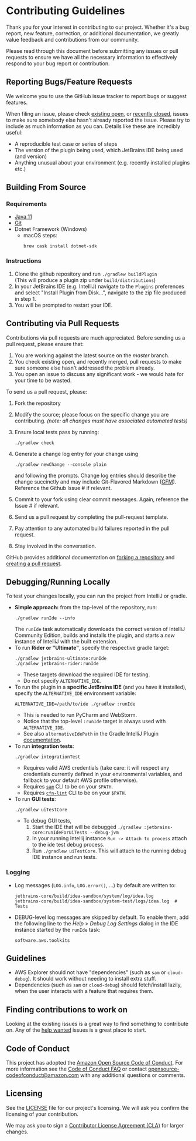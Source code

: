 # Contributing Guidelines

Thank you for your interest in contributing to our project. Whether it's a bug report, new feature, correction, or additional 
documentation, we greatly value feedback and contributions from our community.

Please read through this document before submitting any issues or pull requests to ensure we have all the necessary 
information to effectively respond to your bug report or contribution.


## Reporting Bugs/Feature Requests

We welcome you to use the GitHub issue tracker to report bugs or suggest features.

When filing an issue, please check [existing open](https://github.com/aws/aws-toolkit-jetbrains/issues), or [recently closed](https://github.com/aws/aws-toolkit-jetbrains/issues?utf8=%E2%9C%93&q=is%3Aissue%20is%3Aclosed%20), issues to make sure somebody else hasn't already 
reported the issue. Please try to include as much information as you can. Details like these are incredibly useful:

* A reproducible test case or series of steps
* The version of the plugin being used, which JetBrains IDE being used (and version)
* Anything unusual about your environment (e.g. recently installed plugins etc.)

## Building From Source

### Requirements

* [Java 11](https://docs.aws.amazon.com/corretto/latest/corretto-11-ug/downloads-list.html)
* [Git](https://git-scm.com/)
* Dotnet Framework (Windows)
  * macOS steps:
    ```
    brew cask install dotnet-sdk
    ```

### Instructions

1. Clone the github repository and run `./gradlew buildPlugin` <br/> (This will produce a plugin zip under `build/distributions`)
2. In your JetBrains IDE (e.g. IntelliJ) navigate to the `Plugins` preferences and select "Install Plugin from Disk...", navigate to the zip file produced in step 1. 
4. You will be prompted to restart your IDE.

## Contributing via Pull Requests

Contributions via pull requests are much appreciated. Before sending us a pull request, please ensure that:

1. You are working against the latest source on the *master* branch.
2. You check existing open, and recently merged, pull requests to make sure someone else hasn't addressed the problem already.
3. You open an issue to discuss any significant work - we would hate for your time to be wasted.

To send us a pull request, please:

1. Fork the repository
2. Modify the source; please focus on the specific change you are contributing. *(note: all changes must have associated automated tests)*
3. Ensure local tests pass by running:
   ```
   ./gradlew check
   ```

4. Generate a change log entry for your change using 
   ```
   ./gradlew newChange --console plain
   ```

   and following the prompts. Change log entries should describe the change
   succinctly and may include Git-Flavored Markdown ([GFM](https://github.github.com/gfm/)). Reference the Github Issue # if relevant.
5. Commit to your fork using clear commit messages. Again, reference the Issue # if relevant.
6. Send us a pull request by completing the pull-request template.
7. Pay attention to any automated build failures reported in the pull request.
8. Stay involved in the conversation.

GitHub provides additional documentation on [forking a repository](https://help.github.com/articles/fork-a-repo/) and 
[creating a pull request](https://help.github.com/articles/creating-a-pull-request/).

## Debugging/Running Locally

To test your changes locally, you can run the project from IntelliJ or gradle.

- **Simple approach:** from the top-level of the repository, run:
  ```
  ./gradlew runIde --info
  ```
  The `runIde` task automatically downloads the correct version of IntelliJ
  Community Edition, builds and installs the plugin, and starts a _new_
  instance of IntelliJ with the built extension.
- To run **Rider or "Ultimate"**, specify the respective gradle target:
  ```
  ./gradlew jetbrains-ultimate:runIde
  ./gradlew jetbrains-rider:runIde
  ```
  - These targets download the required IDE for testing.
  - Do not specify `ALTERNATIVE_IDE`.
- To run the plugin in a **specific JetBrains IDE** (and you have it installed), specify the `ALTERNATIVE_IDE` environment variable:
  ```
  ALTERNATIVE_IDE=/path/to/ide ./gradlew :runIde
  ```
  - This is needed to run PyCharm and WebStorm.
  - Notice that the top-level `:runIde` target is always used with `ALTERNATIVE_IDE`.
  - See also `alternativeIdePath` in the Gradle IntelliJ Plugin [documentation](https://github.com/JetBrains/gradle-intellij-plugin).
- To run **integration tests**:
  ```
  ./gradlew integrationTest
  ```
  - Requires valid AWS credentials (take care: it will respect any credentials currently defined in your environmental variables, and fallback to your default AWS profile otherwise).
  - Requires [`sam`](https://github.com/awslabs/serverless-application-model) CLI to be on your `$PATH`.
  - Requires [`cfn-lint`](https://github.com/aws-cloudformation/cfn-python-lint/) CLI to be on your `$PATH`.
- To run **GUI tests**:
  ```
  ./gradlew uiTestCore
  ```
  - To debug GUI tests,
    1. Start the IDE that will be debugged `./gradlew :jetbrains-core:runIdeForUiTests --debug-jvm`
	2. In your running Intellij instance `Run -> Attach to process` attach to the ide test debug process.
    4. Run `./gradlew uiTestCore`. This will attach to the running debug IDE instance and run tests.

### Logging

- Log messages (`LOG.info`, `LOG.error()`, …) by default are written to:
  ```
  jetbrains-core/build/idea-sandbox/system/log/idea.log
  jetbrains-core/build/idea-sandbox/system-test/logs/idea.log  # Tests
  ```
- DEBUG-level log messages are skipped by default. To enable them, add the
  following line to the _Help_ \> _Debug Log Settings_ dialog in the IDE
  instance started by the `runIde` task:
  ```
  software.aws.toolkits
  ```


## Guidelines

- AWS Explorer should not have "dependencies" (such as `sam` or `cloud-debug`). It should work without needing to install extra stuff.
- Dependencies (such as `sam` or `cloud-debug`) should fetch/install lazily, when the user interacts with a feature that requires them.

## Finding contributions to work on

Looking at the existing issues is a great way to find something to contribute on. Any of the [help wanted](https://github.com/aws/aws-toolkit-jetbrains/issues?q=is%3Aissue+is%3Aopen+label%3A%22help+wanted%22) issues is a great place to start.


## Code of Conduct

This project has adopted the [Amazon Open Source Code of Conduct](https://aws.github.io/code-of-conduct). 
For more information see the [Code of Conduct FAQ](https://aws.github.io/code-of-conduct-faq) or contact 
[opensource-codeofconduct@amazon.com](mailto:opensource-codeofconduct@amazon.com) with any additional questions or comments.


## Licensing

See the [LICENSE](LICENSE) file for our project's licensing. We will ask you confirm the licensing of your contribution.

We may ask you to sign a [Contributor License Agreement (CLA)](http://en.wikipedia.org/wiki/Contributor_License_Agreement) for larger changes.

